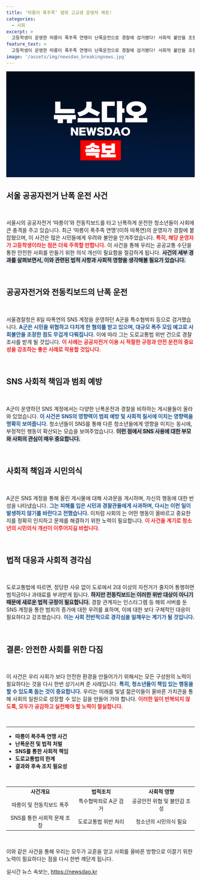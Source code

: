 ```yaml
---
title: ‘따릉이 폭주족’ 범죄 고교생 운영자 체포!
categories:
  - 사회
excerpt: >
  고등학생이 운영한 따릉이 폭주족 연맹이 난폭운전으로 경찰에 검거됐다! 사회적 불안을 조장한 이들의 행각은 과연 어디까지였을까? 클릭해 확인해보세요!
feature_text: >
  고등학생이 운영한 따릉이 폭주족 연맹이 난폭운전으로 경찰에 검거됐다! 사회적 불안을 조장한 이들의 행각은 과연 어디까지였을까? 클릭해 확인해보세요!
image: '/assets/img/newsdao_breakingnews.jpg'
---
```


<p><img src="/assets/img/newsdao_breakingnews.jpg" alt="bookingtag 속보" /></p>

<h2 data-ke-size="size26">서울 공공자전거 난폭 운전 사건</h2>

<p data-ke-size="size16">&nbsp;</p>

<p>서울시의 공공자전거 ‘따릉이’와 전동킥보드를 타고 난폭하게 운전한 청소년들이 사회에 큰 충격을 주고 있습니다. 최근 ‘따릉이 폭주족 연맹’(이하 따폭연)의 운영자가 경찰에 붙잡혔으며, 이 사건은 많은 시민들에게 우려와 불안을 안겨주었습니다. <b><span style="color: #ee2323;">특히, 해당 운영자가 고등학생이라는 점은 더욱 주목할 만합니다.</span></b> 이 사건을 통해 우리는 공공교통 수단을 통한 안전한 사회를 만들기 위한 의식 개선이 필요함을 절감하게 됩니다. <b><span style="background-color: #21538527;">사건의 세부 경과를 살펴보면서, 이와 관련된 법적 사항과 사회적 영향을 생각해볼 필요가 있습니다.</span></b> </p>

<p data-ke-size="size16">&nbsp;</p>

<h2 data-ke-size="size26">공공자전거와 전동킥보드의 난폭 운전</h2>

<p data-ke-size="size16">&nbsp;</p>

<p>서울경찰청은 8일 따폭연의 SNS 계정을 운영하던 A군을 특수협박죄 등으로 검거했습니다. <b><span style="color: #1a5490;">A군은 시민을 위협하고 다치게 한 혐의를 받고 있으며, 대규모 폭주 모임 예고로 사회불안을 조장한 점도 무겁게 다뤄집니다.</span></b> 이에 따라 그는 도로교통법 위반 건으로 경찰 조사를 받게 될 것입니다. <b><span style="color: #ee2323;">이 사례는 공공자전거 이용 시 적절한 규정과 안전 운전의 중요성을 강조하는 좋은 사례로 작용할 것입니다.</span></b> </p>

<p data-ke-size="size16">&nbsp;</p>

<h2 data-ke-size="size26">SNS 사회적 책임과 범죄 예방</h2>

<p data-ke-size="size16">&nbsp;</p>

<p>A군이 운영하던 SNS 계정에서는 다양한 난폭운전과 경찰을 비하하는 게시물들이 올라와 있었습니다. <b><span style="color: #1a5490;">이 사건은 SNS의 영향력이 범죄 예방 및 사회적 질서에 미치는 영향력을 명확히 보여줍니다.</span></b> 청소년들이 SNS를 통해 다른 청소년들에게 영향을 미치는 동시에, 부정적인 행동이 확산되는 모습을 보여주었습니다. <b><span style="background-color: #21538527;">이런 점에서 SNS 사용에 대한 부모와 사회의 관심이 매우 중요합니다.</span></b> </p>

<p data-ke-size="size16">&nbsp;</p>

<h2 data-ke-size="size26">사회적 책임과 시민의식</h2>

<p data-ke-size="size16">&nbsp;</p>

<p>A군은 SNS 계정을 통해 올린 게시물에 대해 사과문을 게시하며, 자신의 행동에 대한 반성을 나타냈습니다. <b><span style="color: #1a5490;">그는 피해를 입은 시민과 경찰관들에게 사과하며, 다시는 이런 일이 발생하지 않기를 바란다고 전했습니다.</span></b> 이처럼 사회의 는 어떤 행동이 올바르고 중요한지를 정확히 인지하고 문제를 해결하기 위한 노력이 필요합니다. <b><span style="color: #ee2323;">이 사건을 계기로 청소년의 시민의식 개선이 이루어지길 바랍니다.</span></b> </p>

<p data-ke-size="size16">&nbsp;</p>

<h2 data-ke-size="size26">법적 대응과 사회적 경각심</h2>

<p data-ke-size="size16">&nbsp;</p>

<p>도로교통법에 따르면, 정당한 사유 없이 도로에서 2대 이상의 자전거가 줄지어 통행하면 범칙금이나 과태료를 부과받게 됩니다. <b><span style="background-color: #21538527;">하지만 전동킥보드는 이러한 위반 대상이 아니기 때문에 새로운 법적 규정이 필요합니다.</span></b> 경찰 관계자는 인스타그램 등 해외 서버를 둔 SNS 계정을 통한 범죄의 증가에 대한 우려를 표하며, 이에 대한 보다 구체적인 대응이 필요하다고 강조했습니다. <b><span style="color: #1a5490;">이는 사회 전반적으로 경각심을 일깨우는 계기가 될 것입니다.</span></b></p>

<p data-ke-size="size16">&nbsp;</p>

<h2 data-ke-size="size26">결론: 안전한 사회를 위한 다짐</h2>

<p data-ke-size="size16">&nbsp;</p>

<p>이 사건은 우리 사회가 보다 안전한 환경을 만들어가기 위해서는 모든 구성원의 노력이 필요하다는 것을 다시 한번 상기시켜 준 사례입니다. <b><span style="color: #1a5490;">특히, 청소년들이 책임 있는 행동을 할 수 있도록 돕는 것이 중요합니다.</span></b> 우리는 미래를 빛낼 젊은이들이 올바른 가치관을 통해 사회의 일원으로 성장할 수 있는 길을 만들어 가야 합니다. <b><span style="color: #ee2323;">이러한 일이 반복되지 않도록, 모두가 공감하고 실천해야 할 노력이 절실합니다.</span></b> </p>

<p data-ke-size="size16">&nbsp;</p>

<hr>

<ul>
<li><b>따릉이 폭주족 연맹 사건</b></li>
<li><b>난폭운전 및 법적 처벌</b></li>
<li><b>SNS를 통한 사회적 책임</b></li>
<li><b>도로교통법의 한계</b></li>
<li><b>결과와 후속 조치 필요성</b></li>
</ul>

<p data-ke-size="size16">&nbsp;</p>

<table>
<tr>
<td style="text-align: center; height: 17px;"><b>사건개요</b></td>
<td style="text-align: center; height: 17px;"><b>법적조치</b></td>
<td style="text-align: center; height: 17px;"><b> 사회적 영향 </b></td>
</tr>
<tr>
<td style="text-align: center; height: 17px;">따릉이 및 전동킥보드 폭주</td>
<td style="text-align: center; height: 17px;">특수협박죄로 A군 검거</td>
<td style="text-align: center; height: 17px;">공공안전 위협 및 불안감 조성</td>
</tr>
<tr>
<td style="text-align: center; height: 17px;">SNS를 통한 사회적 문제 조장</td>
<td style="text-align: center; height: 17px;">도로교통법 위반 처리</td>
<td style="text-align: center; height: 17px;">청소년의 시민의식 필요</td>
</tr>
</table>

<p data-ke-size="size16">&nbsp;</p> 

<p>이와 같은 사건을 통해 우리는 모두가 교훈을 얻고 사회를 올바른 방향으로 이끌기 위한 노력이 필요하다는 점을 다시 한번 깨닫게 됩니다.</p>
실시간 뉴스 속보는, <a href="https://newsdao.kr" rel="dofollow">https://newsdao.kr</a>


